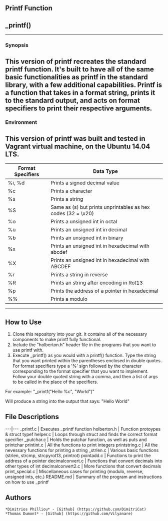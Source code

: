 ## Printf Function
## \_printf()
---
### Synopsis
This version of printf recreates the standard printf function. It's built to have all of the same basic functionalities as printf in the standard library, with a few additional capabilities. Printf is a function that takes in a format string, prints it to the standard output, and acts on format specifiers to print their respective arguments.
---
### Environment
This version of printf was built and tested in Vagrant virtual machine, on the Ubuntu 14.04 LTS.
---
Format Specifiers|Data Type
---|---
%i, %d|Prints a signed decimal value
%c|Prints a character
%s|Prints a string
%S|Same as (s) but prints unprintables as hex codes (32 = \\x20)
%o|Prints a unsigned int in octal
%u|Prints an unsigned int in decimal
%b|Prints an unsigned int in binary
%x|Prints an unsigned int in hexadecimal with abcdef
%X|Prints an unsigned int in hexadecimal with ABCDEF
%r|Prints a string in reverse
%R|Prints an string after encoding in Rot13
%p|Prints the address of a pointer in hexadecimal
%%|Prints a modulo
---
## How to Use
1) Clone this repository into your git. It contains all of the necessary components to make printf fully functional.
2) Include the "holberton.h" header file in the programs that you want to use printf with.
3) Execute \_printf() as you would with a printf() function. Type the string that you want printed within the parentheses enclosed in double quotes. For format specifiers type a '%' sign followed by the character corresponding to the format specifier that you want to implement. Follow your double quoted string with a comma, and then a list of args to be called in the place of the specifiers.

For example:
"\_printf("Hello %c", "World")"

Will produce a string into the output that says:
"Hello World"

## File Descriptions
---|---
\_printf.c | Executes \_printf function
holberton.h | Function protoypes & struct typef
helper.c | Loops through struct and finds the correct format specifier
\_putchar.c | Holds the putchar function, as well as puts and printchar
printint.c | All the functions to print integers
printstring.c | All the nevessary functions for printing a string
\_strlen.c | Various basic functions (strlen, strcmp, strcpyrot13, printrot)
pointadd.c | Functions to print the address of a pointer
decimalconvert.c | Functions that convert decimals into other types of int
decimalconvert2.c | More functions that convert decimals
print\_special.c | Miscellaneous cases for printing (modulo, reverse, unsigned ints, etc.)
README.md | Summary of the program and instructions on how to use \_printf

## Authors
	*Dimitrios Philliou* - [Github] (https://github.com/DimitriCat)
	*Thomas Dumont* - [Github] (https://github.com/Vilyanare)
